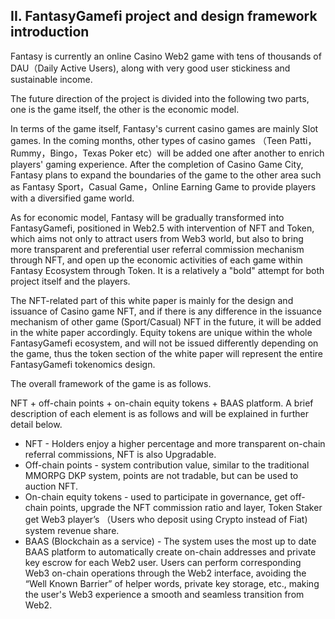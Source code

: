 ## II. FantasyGamefi project and design framework introduction

Fantasy is currently an online Casino Web2 game with tens of thousands of DAU（Daily Active Users), along with very good user stickiness and sustainable income. 



The future direction of the project is divided into the following two parts, one is the game itself, the other is the economic model. 



In terms of the game itself, Fantasy's current casino games are mainly Slot games. In the coming months, other types of casino games （Teen Patti，Rummy，Bingo，Texas Poker etc）will be added one after another to enrich players' gaming experience. After the completion of Casino Game City, Fantasy plans to expand the boundaries of the game to the other area such as Fantasy Sport，Casual Game，Online Earning Game to provide players with a diversified game world.



As for economic model, Fantasy will be gradually transformed into FantasyGamefi, positioned in Web2.5 with intervention of NFT and Token, which aims not only to attract users from Web3 world, but also to bring more transparent and preferential user referral commission mechanism through NFT, and open up the economic activities of each game within Fantasy Ecosystem through Token. It is a relatively a "bold" attempt for both project itself and the players.



The NFT-related part of this white paper is mainly for the design and issuance of Casino game NFT, and if there is any difference in the issuance mechanism of other game (Sport/Casual) NFT in the future, it will be added in the white paper accordingly. Equity tokens are unique within the whole FantasyGamefi ecosystem, and will not be issued differently depending on the game, thus the token section of the white paper will represent the entire FantasyGamefi tokenomics design.



The overall framework of the game is as follows.

NFT + off-chain points + on-chain equity tokens + BAAS  platform. A brief description of each element is as follows and will be explained in further detail below.

* NFT - Holders enjoy a higher percentage and more transparent on-chain referral commissions, NFT is also Upgradable.
* Off-chain points - system contribution value, similar to the traditional MMORPG DKP system, points are not tradable, but can be used to auction NFT.
* On-chain equity tokens - used to participate in governance, get off-chain points, upgrade the NFT commission ratio and layer, Token Staker get Web3 player’s （Users who deposit using Crypto instead of Fiat) system revenue share.
* BAAS (Blockchain as a service) - The system uses the most up to date BAAS platform to automatically create on-chain addresses and private key escrow for each Web2 user. Users can perform corresponding Web3 on-chain operations through the Web2 interface, avoiding the “Well Known Barrier” of helper words, private key storage, etc., making the user's Web3 experience a smooth and seamless transition from Web2.

